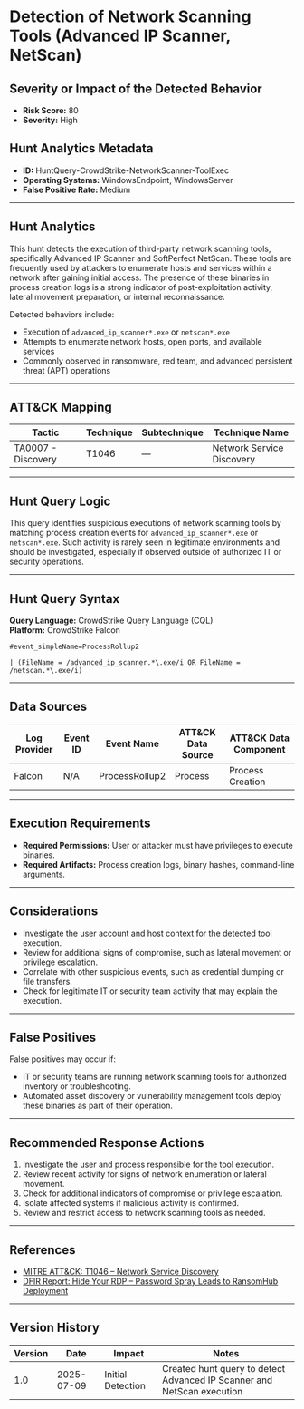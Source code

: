 # Detection of Network Scanning Tools (Advanced IP Scanner, NetScan)

## Severity or Impact of the Detected Behavior

- **Risk Score:** 80  
- **Severity:** High

## Hunt Analytics Metadata

- **ID:** HuntQuery-CrowdStrike-NetworkScanner-ToolExec
- **Operating Systems:** WindowsEndpoint, WindowsServer
- **False Positive Rate:** Medium

---

## Hunt Analytics

This hunt detects the execution of third-party network scanning tools, specifically Advanced IP Scanner and SoftPerfect NetScan. These tools are frequently used by attackers to enumerate hosts and services within a network after gaining initial access. The presence of these binaries in process creation logs is a strong indicator of post-exploitation activity, lateral movement preparation, or internal reconnaissance.

Detected behaviors include:

- Execution of `advanced_ip_scanner*.exe` or `netscan*.exe`
- Attempts to enumerate network hosts, open ports, and available services
- Commonly observed in ransomware, red team, and advanced persistent threat (APT) operations

---

## ATT&CK Mapping

| Tactic                        | Technique   | Subtechnique | Technique Name                                 |
|-------------------------------|-------------|--------------|-----------------------------------------------|
| TA0007 - Discovery            | T1046       | —            | Network Service Discovery                     |

---

## Hunt Query Logic

This query identifies suspicious executions of network scanning tools by matching process creation events for `advanced_ip_scanner*.exe` or `netscan*.exe`. Such activity is rarely seen in legitimate environments and should be investigated, especially if observed outside of authorized IT or security operations.

---

## Hunt Query Syntax

**Query Language:** CrowdStrike Query Language (CQL)  
**Platform:** CrowdStrike Falcon

```fql
#event_simpleName=ProcessRollup2    

| (FileName = /advanced_ip_scanner.*\.exe/i OR FileName = /netscan.*\.exe/i) 
```

---

## Data Sources

| Log Provider | Event ID | Event Name       | ATT&CK Data Source  | ATT&CK Data Component  |
|--------------|----------|------------------|---------------------|------------------------|
| Falcon       | N/A      | ProcessRollup2   | Process             | Process Creation       |

---

## Execution Requirements

- **Required Permissions:** User or attacker must have privileges to execute binaries.
- **Required Artifacts:** Process creation logs, binary hashes, command-line arguments.

---

## Considerations

- Investigate the user account and host context for the detected tool execution.
- Review for additional signs of compromise, such as lateral movement or privilege escalation.
- Correlate with other suspicious events, such as credential dumping or file transfers.
- Check for legitimate IT or security team activity that may explain the execution.

---

## False Positives

False positives may occur if:

- IT or security teams are running network scanning tools for authorized inventory or troubleshooting.
- Automated asset discovery or vulnerability management tools deploy these binaries as part of their operation.

---

## Recommended Response Actions

1. Investigate the user and process responsible for the tool execution.
2. Review recent activity for signs of network enumeration or lateral movement.
3. Check for additional indicators of compromise or privilege escalation.
4. Isolate affected systems if malicious activity is confirmed.
5. Review and restrict access to network scanning tools as needed.

---

## References

- [MITRE ATT&CK: T1046 – Network Service Discovery](https://attack.mitre.org/techniques/T1046/)
- [DFIR Report: Hide Your RDP – Password Spray Leads to RansomHub Deployment](https://thedfirreport.com/2025/06/30/hide-your-rdp-password-spray-leads-to-ransomhub-deployment/)

---

## Version History

| Version | Date       | Impact            | Notes                                                                                      |
|---------|------------|-------------------|--------------------------------------------------------------------------------------------|
| 1.0     | 2025-07-09 | Initial Detection | Created hunt query to detect Advanced IP Scanner and NetScan execution                     |

